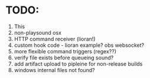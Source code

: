 # TODO:
1. This
1. non-playsound osx
1. HTTP command receiver (lioran!)
1. custom hook code - lioran example? obs websocket?
1. more flexible command triggers (regex??)
1. verify file exists before queueing sound?
1. add artifact upload to pipleine for non-release builds
1. windows internal files not found?